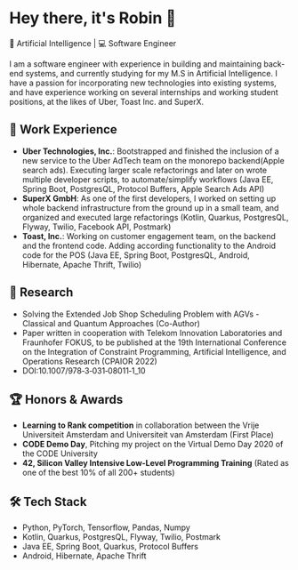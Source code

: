 # Hey there, it's Robin 👋

🤖 Artificial Intelligence | 💻 Software Engineer

I am a software engineer with experience in building and maintaining back-end systems, and currently studying for my M.S in Artificial Intelligence. I have a passion for incorporating new technologies into existing systems, and have experience working on several internships and working student positions, at the likes of Uber, Toast Inc. and SuperX.

## 🚀 Work Experience

- **Uber Technologies, Inc.**: Bootstrapped and finished the inclusion of a new service to the Uber AdTech team on the monorepo backend(Apple search ads). Executing larger scale refactorings and later on wrote multiple developer scripts, to automate/simplify workflows (Java EE, Spring Boot, PostgresQL, Protocol Buffers, Apple Search Ads API)
- **SuperX GmbH**: As one of the first developers, I worked on setting up whole backend infrastructure from the ground up in a small team, and organized and executed large refactorings (Kotlin, Quarkus, PostgresQL, Flyway, Twilio, Facebook API, Postmark)
- **Toast, Inc.**: Working on customer engagement team, on the backend and the frontend code. Adding according functionality to the Android code for the POS (Java EE, Spring Boot, PostgresQL, Android, Hibernate, Apache Thrift, Twilio)

## 🔬 Research

- Solving the Extended Job Shop Scheduling Problem with AGVs - Classical and Quantum Approaches (Co-Author) 
- Paper written in cooperation with Telekom Innovation Laboratories and Fraunhofer FOKUS, to be published at the 19th International Conference on the Integration of Constraint Programming, Artificial Intelligence, and Operations Research (CPAIOR 2022)
- DOI:10.1007/978‐3‐031‐08011‐1_10

## 🏆 Honors & Awards

- **Learning to Rank competition** in collaboration between the Vrije Universiteit Amsterdam and Universiteit van Amsterdam (First Place)
- **CODE Demo Day**, Pitching my project on the Virtual Demo Day 2020 of the CODE University
- **42, Silicon Valley Intensive Low-Level Programming Training** (Rated as one of the best 10% of all 200+ students)

## 🛠 Tech Stack

- Python, PyTorch, Tensorflow, Pandas, Numpy
- Kotlin, Quarkus, PostgresQL, Flyway, Twilio, Postmark
- Java EE, Spring Boot, Quarkus, Protocol Buffers
- Android, Hibernate, Apache Thrift
